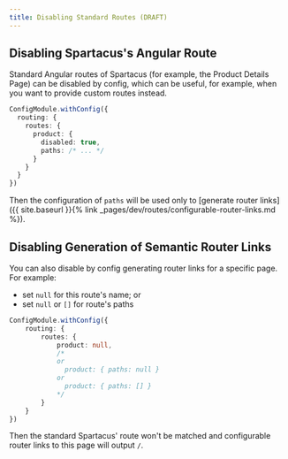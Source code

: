 ```yaml
---
title: Disabling Standard Routes (DRAFT)
---
```


## Disabling Spartacus's Angular Route

Standard Angular routes of Spartacus (for example, the Product Details Page) can be disabled by config, which can be useful, for example, when you want to provide custom routes instead.

```typescript
ConfigModule.withConfig({
  routing: {
    routes: {
      product: {
        disabled: true,
        paths: /* ... */
      }
    }
  }
})
```

Then the configuration of `paths` will be used only to [generate router links]({{ site.baseurl }}{% link _pages/dev/routes/configurable-router-links.md %}).

## Disabling Generation of Semantic Router Links

You can also disable by config generating router links for a specific page. For example:

- set `null` for this route's name; or
- set `null` or `[]` for route's paths

```typescript
ConfigModule.withConfig({
    routing: {
        routes: {
            product: null,
            /*
            or
              product: { paths: null }
            or
              product: { paths: [] }
            */
        }
    }
})
```

Then the standard Spartacus' route won't be matched and configurable router links to this page will output `/`.
